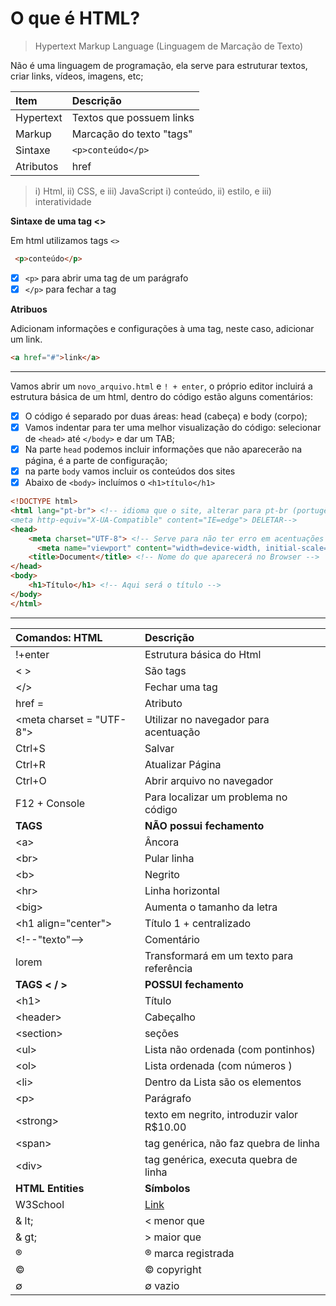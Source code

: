 # O que é HTML?

> Hypertext Markup Language (Linguagem de Marcação de Texto)

Não é uma linguagem de programação, ela serve para estruturar textos, criar links, vídeos, imagens, etc;

Item | Descrição
:-|:-
Hypertext | Textos que possuem links
Markup | Marcação do texto "tags"
Sintaxe | `<p>conteúdo</p>`
Atributos | href

> i) Html, ii) CSS, e iii) JavaScript 
 i) conteúdo, ii) estilo, e iii) interatividade
 
**Sintaxe de uma tag <>** 

Em html utilizamos tags `<>`

```html
 <p>conteúdo</p>
```

- [x] `<p>` para abrir uma tag de um parágrafo
- [x] `</p>` para fechar a tag 

**Atribuos**

Adicionam informações e configurações à uma tag, neste caso, adicionar um link.

```html
<a href="#">link</a>
```
____________________

Vamos abrir um `novo_arquivo.html` e `! + enter`, o próprio editor incluirá a estrutura básica de um html, dentro do código estão alguns comentários:

- [x] O código é separado por duas áreas: head (cabeça) e body (corpo);
- [x] Vamos indentar para ter uma melhor visualização do código: selecionar de `<head>` até `</body>` e dar um TAB;
- [x] Na parte `head` podemos incluir informações que não aparecerão na página, é a parte de configuração;
- [x] na parte `body` vamos incluir os conteúdos dos sites
- [x] Abaixo de `<body>` incluímos o `<h1>título</h1>` 

```html
<!DOCTYPE html>
<html lang="pt-br"> <!-- idioma que o site, alterar para pt-br (portugês brasileiro) 
<meta http-equiv="X-UA-Compatible" content="IE=edge"> DELETAR-->
<head>
    <meta charset="UTF-8"> <!-- Serve para não ter erro em acentuações e caracteres especiais -->
      <meta name="viewport" content="width=device-width, initial-scale=1.0"> <!-- Viewport serve para melhorar a visualização em aparelhos móveis e no navegador  -->
    <title>Document</title> <!-- Nome do que aparecerá no Browser -->
</head>
<body>
    <h1>Título</h1> <!-- Aqui será o título -->
</body>
</html>
```

<hr>


Comandos: HTML | Descrição
:-|:-
!+enter| Estrutura básica do Html
< > | São tags
&lt;/&gt; | Fechar uma tag
href = | Atributo
&lt;meta charset = "UTF-8"&gt; | Utilizar no navegador para acentuação
Ctrl+S | Salvar
Ctrl+R | Atualizar Página
Ctrl+O | Abrir arquivo no navegador
F12 + Console | Para localizar um problema no código
**TAGS** | **NÃO possui fechamento**
&lt;a&gt; | Âncora
&lt;br&gt; | Pular linha
&lt;b&gt;  | Negrito
&lt;hr&gt;  | Linha horizontal
&lt;big&gt;  | Aumenta o tamanho da letra
&lt;h1 align="center"&gt; | Título 1 + centralizado
&lt;!--"texto"--&gt; | Comentário
lorem | Transformará em um texto para referência
**TAGS < / >** | **POSSUI fechamento**
&lt;h1&gt;  | Título
&lt;header&gt;  | Cabeçalho
&lt;section&gt; | seções
&lt;ul&gt;| Lista não ordenada (com pontinhos)
&lt;ol&gt;  | Lista ordenada (com números )
&lt;li&gt;  | Dentro da Lista são os elementos
&lt;p&gt; | Parágrafo
&lt;strong&gt;  | texto em negrito, introduzir valor R$10.00
&lt;span&gt;  | tag genérica, não faz quebra de linha
&lt;div&gt;  | tag genérica, executa quebra de linha
**HTML Entities** | **Símbolos**
W3School | [Link](https://www.w3schools.com/charsets/ref_utf_symbols.asp)
& lt; | < menor que
& gt; | > maior que
&reg; | &reg; marca registrada
&copy; | &copy; copyright
&empty; | &empty; vazio
